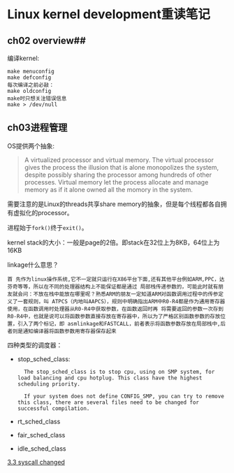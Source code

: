 # Linux kernel development重读笔记 #

## ch02 overview##
编译kernel:

    make menuconfig
    make defconfig
    每次编译之前必敲：
    make oldconfig
    make时只想关注错误信息
    make > /dev/null

## ch03进程管理 ##
OS提供两个抽象:

> A virtualized processor and virtual memory. The virtual processor gives the process the illusion that is alone monopolizes the system, despite possibly sharing the processor among hundreds of other processes. Virtual memory let the process allocate and manage memory as if it alone owned all the momory in the system.

需要注意的是Linux的threads共享share memory的抽象，但是每个线程都各自拥有虚拟化的processor。

进程始于`fork()`终于`exit()`。

kernel stack的大小：一般是page的2倍。即stack在32位上为8KB，64位上为16KB

linkage什么意思？

    首 先作为linux操作系统,它不一定就只运行在X86平台下面,还有其他平台例如ARM,PPC，达芬奇等等，所以在不同的处理器结构上不能保证都是通过 局部栈传递参数的，可能此时就有朋友就会问：不放在栈中能放在哪里呢？熟悉ARM的朋友一定知道ARM对函数调用过程中的传参定义了一套规则，叫 ATPCS（内地叫AAPCS），规则中明确指出ARM中R0-R4都是作为通用寄存器使用，在函数调用时处理器从R0-R4中获取参数，在函数返回时再 将需要返回的参数一次存到R0-R4中，也就是说可以将函数参数直接存放在寄存器中，所以为了严格区别函数参数的存放位置，引入了两个标记，即 asmlinkage和FASTCALL，前者表示将函数参数存放在局部栈中,后者则是通知编译器将函数参数用寄存器保存起来

四种类型的调度器：
* stop_sched_class:

        The stop_sched_class is to stop cpu, using on SMP system, for load balancing and cpu hotplug. This class have the highest scheduling priority.

        If your system does not define CONFIG_SMP, you can try to remove this class, there are several files need to be changed for successful compilation.

* rt_sched_class
* fair_sched_class
* idle_sched_class


[3.3 syscall changed][3.3 kernel changed]






[3.3 kernel changed]: http://stackoverflow.com/questions/9977968/adding-a-new-system-call-in-linux-kernel-3-3 "How to add a new syscal in kernel 3.3"
